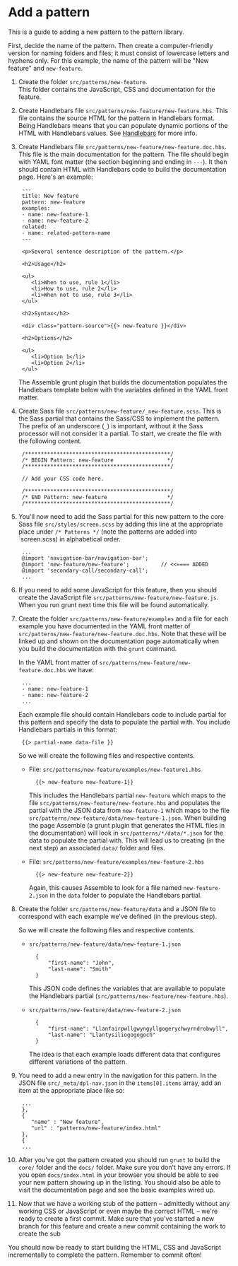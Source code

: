 # Add a pattern

This is a guide to adding a new pattern to the pattern library. 

First, decide the name of the pattern. Then create a computer-friendly version  for naming folders and files; it must consist of lowercase letters and hyphens only. For this example, the name of the pattern will be "New feature" and `new-feature`.

1. Create the folder `src/patterns/new-feature`.  
   This folder contains the JavaScript, CSS and documentation for the feature.

2. Create Handlebars file `src/patterns/new-feature/new-feature.hbs`. 
   This file contains the source HTML for the pattern in Handlebars format. 
   Being Handlebars means that you can populate dynamic portions of the 
   HTML with Handlebars values. See [Handlebars](http://handlebarsjs.com/) 
   for more info. 

3. Create Handlebars file `src/patterns/new-feature/new-feature.doc.hbs`. 
   This file is the main documentation for the pattern. The file should begin 
   with YAML font matter (the section beginning and ending in `---`). It then
   should contain HTML with Handlebars code to build the documentation page.
   Here's an example:

        ---
        title: New feature
        pattern: new-feature
        examples:
        - name: new-feature-1
        - name: new-feature-2
        related:
        - name: related-pattern-name
        ---

        <p>Several sentence description of the pattern.</p>

        <h2>Usage</h2>

        <ul>
           <li>When to use, rule 1</li>
           <li>How to use, rule 2</li>
           <li>When not to use, rule 3</li>
        </ul>

        <h2>Syntax</h2>

        <div class="pattern-source">{{> new-feature }}</div>

        <h2>Options</h2>

        <ul>
           <li>Option 1</li>
           <li>Option 2</li>
        </ul>
   
    The Assemble grunt plugin that builds the documentation populates the 
    Handlebars template below with the variables defined in the YAML front 
    matter. 

4. Create Sass file `src/patterns/new-feature/_new-feature.scss`. This is the 
   Sass partial that contains the Sass/CSS to implement the pattern. The prefix
   of an underscore (`_`) is important, without it the Sass processor will not
   consider it a partial. To start, we create the file with the following 
   content.

        /**********************************************/
        /* BEGIN Pattern: new-feature                 */
        /**********************************************/

        // Add your CSS code here.

        /**********************************************/
        /* END Pattern: new-feature                   */
        /**********************************************/

5. You'll now need to add the Sass partial for this new pattern to the core
   Sass file `src/styles/screen.scss` by adding this line at the appropriate
   place under `/* Patterns */` (note the patterns are added into `screen.scss)
   in alphabetical order.

        ...
        @import 'navigation-bar/navigation-bar';
        @import 'new-feature/new-feature';          // <<==== ADDED
        @import 'secondary-call/secondary-call';
        ...

6. If you need to add some JavaScript for this feature, then you should create
   the JavaScript file `src/patterns/new-feature/new-feature.js`. When you 
   run grunt next time this file will be found automatically.

7. Create the folder `src/patterns/new-feature/examples` and a file for each 
   example you have documented in the YAML front matter of 
   `src/patterns/new-feature/new-feature.doc.hbs`. Note that these will be 
   linked up and shown on the documentation page automatically when you build
   the documentation with the `grunt` command.

    In the YAML front matter of `src/patterns/new-feature/new-feature.doc.hbs`
    we have: 

        ...
        - name: new-feature-1
        - name: new-feature-2
        ...
    
    Each example file should contain Handlebars code to include partial for 
    this pattern and specify the data to populate the partial with. You include Handlebars partials in this format:

        {{> partial-name data-file }}

    So we will create the following files and respective contents.

    * File: `src/patterns/new-feature/examples/new-feature1.hbs`
     
            {{> new-feature new-feature-1}}
      
        This includes the Handlebars partial `new-feature`
        which maps to the file `src/patterns/new-feature/new-feature.hbs` 
        and populates the partial with the JSON data from `new-feature-1`
        which maps to the file 
        `src/patterns/new-feature/data/new-feature-1.json`. When building the 
        page Assemble (a grunt plugin that generates the HTML files in the 
        documentation) will look in `src/patterns/*/data/*.json` for the data 
        to populate the partial with. This will lead us to creating (in the 
        next step) an associated `data/` folder and files. 

    * File: `src/patterns/new-feature/examples/new-feature-2.hbs`

            {{> new-feature new-feature-2}}

        Again, this causes Assemble to look for a file named 
        `new-feature-2.json` in the `data` folder to populate the Handlebars 
        partial.

8. Create the folder `src/patterns/new-feature/data` and a JSON file to 
   correspond with each example we've defined (in the previous step).
    
    So we will create the following files and respective contents.

    * `src/patterns/new-feature/data/new-feature-1.json`
    
            {
                "first-name": "John",
                "last-name": "Smith"
            }

        This JSON code defines the variables that are available to populate the
        Handlebars partial (`src/patterns/new-feature/new-feature.hbs`).

    * `src/patterns/new-feature/data/new-feature-2.json`

            {
                "first-name": "Llanfairpwllgwyngyllgogerychwyrndrobwyll",
                "last-name": "Llantysiliogogogoch"
            }

        The idea is that each example loads different data that configures
        different variations of the pattern.

9. You need to add a new entry in the navigation for this pattern. In the JSON
   file `src/_meta/dpl-nav.json` in the `items[0].items` array, add an item 
   at the appropriate place like so: 

        ...
        },
        {
           "name" : "New feature",
           "url" : "patterns/new-feature/index.html"
        },
        {
        ...


10. After you've got the pattern created you should run `grunt` to build the 
    `core/` folder and the `docs/` folder. Make sure you don't have any errors. 
    If you open `docs/index.html` in your browser you should be able to see
    your new pattern showing up in the listing. You should also be able to 
    visit the documentation page and see the basic examples wired up.

11. Now that we have a working stub of the pattern – admittedly without any
    working CSS or JavaScript or even maybe the correct HTML – we're ready to
    create a first commit. Make sure that you've started a new branch for this
    feature and create a new commit containing the work to create the sub

You should now be ready to start building the HTML, CSS and JavaScript 
incrementally to complete the pattern. Remember to commit often!